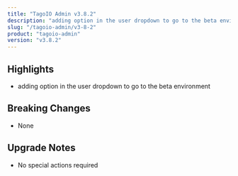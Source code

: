 ```yaml
---
title: "TagoIO Admin v3.8.2"
description: "adding option in the user dropdown to go to the beta environment"
slug: "/tagoio-admin/v3-8-2"
product: "tagoio-admin"
version: "v3.8.2"
---
```


## Highlights

- adding option in the user dropdown to go to the beta environment

## Breaking Changes

- None

## Upgrade Notes

- No special actions required
